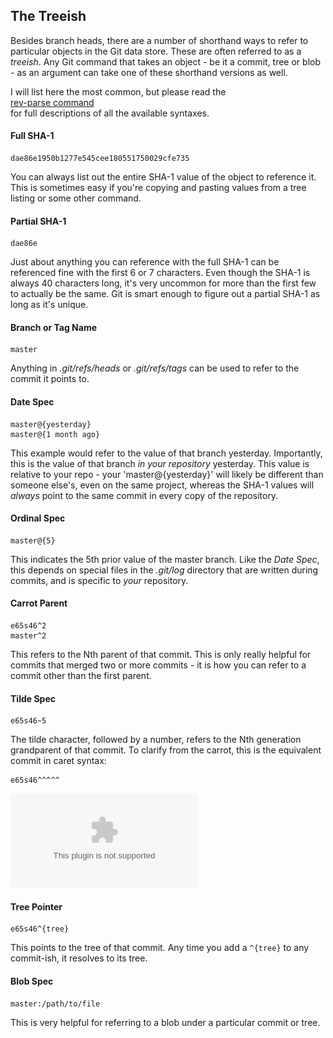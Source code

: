 <!--
SPDX-FileCopyrightText: 2008 Geoffrey Grosenbach <boss@topfunky.com>
SPDX-FileCopyrightText: 2008 Scott Chacon <schacon@gmail.com>

SPDX-License-Identifier: CC-BY-SA-3.0
-->

## The Treeish

Besides branch heads,
there are a number of shorthand ways
to refer to particular objects in the Git data store.
These are often referred to as a *treeish*.
Any Git command that takes an object -
be it a commit,
tree or blob -
as an argument can take one of these shorthand versions as well.

I will list here the most common,
but please read the\
[rev-parse command](https://mirrors.edge.kernel.org/pub/software/scm/git/docs/git-rev-parse.html)\
for full descriptions of all the available syntaxes.

#### Full SHA-1

```
dae86e1950b1277e545cee180551750029cfe735
```

You can always list out the entire SHA-1 value of the object
to reference it.
This is sometimes easy if you're copying and pasting values
from a tree listing or some other command.

#### Partial SHA-1

```
dae86e
```

Just about anything you can reference with the full SHA-1
can be referenced fine with the first 6 or 7 characters.
Even though the SHA-1 is always 40 characters long,
it's very uncommon for more than the first few to actually be the same.
Git is smart enough to figure out a partial SHA-1 as long as it's unique.

#### Branch or Tag Name

```
master
```

Anything in *.git/refs/heads* or *.git/refs/tags*
can be used to refer to the commit it points to.

#### Date Spec

```
master@{yesterday}
master@{1 month ago}
```

This example would refer to the value of that branch yesterday.
Importantly,
this is the value of that branch *in your repository* yesterday.
This value is relative to your repo -
your 'master@{yesterday}' will likely be different than someone else's,
even on the same project,
whereas the SHA-1 values will *always* point to the same commit
in every copy of the repository.

#### Ordinal Spec

```
master@{5}
```

This indicates the 5th prior value of the master branch.
Like the *Date Spec*,
this depends on special files in the *.git/log* directory
that are written during commits,
and is specific to *your* repository.

#### Carrot Parent

```
e65s46^2
master^2
```

This refers to the Nth parent of that commit.
This is only really helpful for commits that merged two or more commits -
it is how you can refer to a commit other than the first parent.

#### Tilde Spec

```
e65s46~5
```

The tilde character,
followed by a number,
refers to the Nth generation grandparent of that commit.
To clarify from the carrot,
this is the equivalent commit in caret syntax:

```
e65s46^^^^^
```

![](../artwork/vector/Treeish.eps)

#### Tree Pointer

```
e65s46^{tree}
```

This points to the tree of that commit.
Any time you add a `^{tree}` to any commit-ish,
it resolves to its tree.

#### Blob Spec

```
master:/path/to/file
```

This is very helpful for referring to a blob
under a particular commit or tree.
